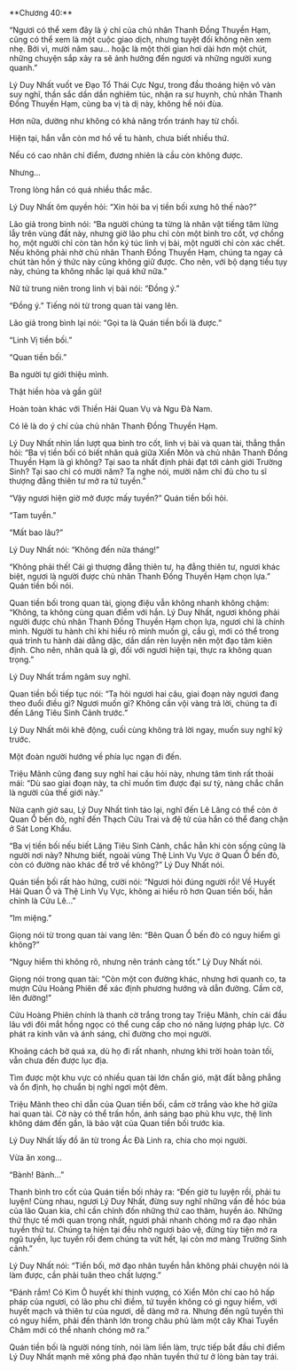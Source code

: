 \*\*Chương 40:\*\*

“Ngươi có thể xem đây là ý chỉ của chủ nhân Thanh Đồng Thuyền Hạm, cũng có thể xem là một cuộc giao dịch, nhưng tuyệt đối không nên xem nhẹ. Bởi vì, mười năm sau… hoặc là một thời gian hơi dài hơn một chút, những chuyện sắp xảy ra sẽ ảnh hưởng đến ngươi và những người xung quanh.”

Lý Duy Nhất vuốt ve Đạo Tổ Thái Cực Ngư, trong đầu thoáng hiện vô vàn suy nghĩ, thần sắc dần dần nghiêm túc, nhận ra sư huynh, chủ nhân Thanh Đồng Thuyền Hạm, cùng ba vị tà dị này, không hề nói đùa.

Hơn nữa, dường như không có khả năng trốn tránh hay từ chối.

Hiện tại, hắn vẫn còn mơ hồ về tu hành, chưa biết nhiều thứ.

Nếu có cao nhân chỉ điểm, đương nhiên là cầu còn không được.

Nhưng…

Trong lòng hắn có quá nhiều thắc mắc.

Lý Duy Nhất ôm quyền hỏi: “Xin hỏi ba vị tiền bối xưng hô thế nào?”

Lão giả trong bình nói: “Ba người chúng ta từng là nhân vật tiếng tăm lừng lẫy trên vùng đất này, nhưng giờ lão phu chỉ còn một bình tro cốt, vợ chồng họ, một người chỉ còn tàn hồn ký túc linh vị bài, một người chỉ còn xác chết. Nếu không phải nhờ chủ nhân Thanh Đồng Thuyền Hạm, chúng ta ngay cả chút tàn hồn ý thức này cũng không giữ được. Cho nên, với bộ dạng tiều tụy này, chúng ta không nhắc lại quá khứ nữa.”

Nữ tử trung niên trong linh vị bài nói: “Đồng ý.”

“Đồng ý.” Tiếng nói từ trong quan tài vang lên.

Lão giả trong bình lại nói: “Gọi ta là Quán tiền bối là được.”

“Linh Vị tiền bối.”

“Quan tiền bối.”

Ba người tự giới thiệu mình.

Thật hiền hòa và gần gũi!

Hoàn toàn khác với Thiền Hải Quan Vụ và Ngu Đà Nam.

Có lẽ là do ý chí của chủ nhân Thanh Đồng Thuyền Hạm.

Lý Duy Nhất nhìn lần lượt qua bình tro cốt, linh vị bài và quan tài, thẳng thắn hỏi: “Ba vị tiền bối có biết nhân quả giữa Xiển Môn và chủ nhân Thanh Đồng Thuyền Hạm là gì không? Tại sao ta nhất định phải đạt tới cảnh giới Trường Sinh? Tại sao chỉ có mười năm? Ta nghe nói, mười năm chỉ đủ cho tu sĩ thượng đẳng thiên tư mở ra tứ tuyền.”

“Vậy ngươi hiện giờ mở được mấy tuyền?” Quán tiền bối hỏi.

“Tam tuyền.”

“Mất bao lâu?”

Lý Duy Nhất nói: “Không đến nửa tháng!”

“Không phải thế! Cái gì thượng đẳng thiên tư, hạ đẳng thiên tư, ngươi khác biệt, ngươi là người được chủ nhân Thanh Đồng Thuyền Hạm chọn lựa.” Quán tiền bối nói.

Quan tiền bối trong quan tài, giọng điệu vẫn không nhanh không chậm: “Không, ta không cùng quan điểm với hắn. Lý Duy Nhất, ngươi không phải người được chủ nhân Thanh Đồng Thuyền Hạm chọn lựa, ngươi chỉ là chính mình. Người tu hành chỉ khi hiểu rõ mình muốn gì, cầu gì, mới có thể trong quá trình tu hành dài dằng dặc, dần dần rèn luyện nên một đạo tâm kiên định. Cho nên, nhân quả là gì, đối với ngươi hiện tại, thực ra không quan trọng.”

Lý Duy Nhất trầm ngâm suy nghĩ.

Quan tiền bối tiếp tục nói: “Ta hỏi ngươi hai câu, giai đoạn này ngươi đang theo đuổi điều gì? Ngươi muốn gì? Không cần vội vàng trả lời, chúng ta đi đến Lăng Tiêu Sinh Cảnh trước.”

Lý Duy Nhất môi khẽ động, cuối cùng không trả lời ngay, muốn suy nghĩ kỹ trước.

Một đoàn người hướng về phía lục ngạn đi đến.

Triệu Mãnh cũng đang suy nghĩ hai câu hỏi này, nhưng tâm tình rất thoải mái: “Dù sao giai đoạn này, ta chỉ muốn tìm được đại sư tỷ, nàng chắc chắn là người của thế giới này.”

Nửa canh giờ sau, Lý Duy Nhất tỉnh táo lại, nghĩ đến Lê Lăng có thể còn ở Quan Ổ bến đò, nghĩ đến Thạch Cửu Trai và đệ tử của hắn có thể đang chặn ở Sát Long Khẩu.

“Ba vị tiền bối nếu biết Lăng Tiêu Sinh Cảnh, chắc hẳn khi còn sống cũng là người nơi này? Nhưng biết, ngoài vùng Thệ Linh Vụ Vực ở Quan Ổ bến đò, còn có đường nào khác để trở về không?” Lý Duy Nhất nói.

Quán tiền bối rất hào hứng, cười nói: “Ngươi hỏi đúng người rồi! Về Huyết Hải Quan Ổ và Thệ Linh Vụ Vực, không ai hiểu rõ hơn Quan tiền bối, hắn chính là Cửu Lê…”

“Im miệng.”

Giọng nói từ trong quan tài vang lên: “Bên Quan Ổ bến đò có nguy hiểm gì không?”

“Nguy hiểm thì không rõ, nhưng nên tránh càng tốt.” Lý Duy Nhất nói.

Giọng nói trong quan tài: “Còn một con đường khác, nhưng hơi quanh co, ta mượn Cửu Hoàng Phiên để xác định phương hướng và dẫn đường. Cầm cờ, lên đường!”

Cửu Hoàng Phiên chính là thanh cờ trắng trong tay Triệu Mãnh, chín cái đầu lâu với đôi mắt hồng ngọc có thể cung cấp cho nó năng lượng pháp lực. Cờ phát ra kinh văn và ánh sáng, chỉ đường cho mọi người.

Khoảng cách bờ quá xa, dù họ đi rất nhanh, nhưng khi trời hoàn toàn tối, vẫn chưa đến được lục địa.

Tìm được một khu vực có nhiều quan tài lớn chắn gió, mặt đất bằng phẳng và ổn định, họ chuẩn bị nghỉ ngơi một đêm.

Triệu Mãnh theo chỉ dẫn của Quan tiền bối, cắm cờ trắng vào khe hở giữa hai quan tài. Cờ này có thể trấn hồn, ánh sáng bao phủ khu vực, thệ linh không dám đến gần, là bảo vật của Quan tiền bối trước kia.

Lý Duy Nhất lấy đồ ăn từ trong Ác Đà Linh ra, chia cho mọi người.

Vừa ăn xong…

“Bành! Bành…”

Thanh bình tro cốt của Quán tiền bối nhảy ra: “Đến giờ tu luyện rồi, phải tu luyện! Cùng nhau, ngươi Lý Duy Nhất, đừng suy nghĩ những vấn đề hóc búa của lão Quan kia, chỉ cần chỉnh đốn những thứ cao thâm, huyền ảo. Những thứ thực tế mới quan trọng nhất, ngươi phải nhanh chóng mở ra đạo nhãn tuyền thứ tư. Chúng ta hiện tại đều nhờ ngươi bảo vệ, đừng tùy tiện mở ra ngũ tuyền, lục tuyền rồi đem chúng ta vứt hết, lại còn mơ màng Trường Sinh cảnh.”

Lý Duy Nhất nói: “Tiền bối, mở đạo nhãn tuyền hẳn không phải chuyện nói là làm được, cần phải tuân theo chất lượng.”

“Đánh rắm! Có Kim Ô huyết khí thịnh vượng, có Xiển Môn chí cao hô hấp pháp của ngươi, có lão phu chỉ điểm, tứ tuyền không có gì nguy hiểm, với huyết mạch và thiên tư của ngươi, dễ dàng mở ra. Nhưng đến ngũ tuyền thì có nguy hiểm, phải đến thành lớn trong châu phủ làm một cây Khai Tuyền Châm mới có thể nhanh chóng mở ra.”

Quán tiền bối là người nóng tính, nói làm liền làm, trực tiếp bắt đầu chỉ điểm Lý Duy Nhất mạnh mẽ xông phá đạo nhãn tuyền thứ tư ở lòng bàn tay trái.
